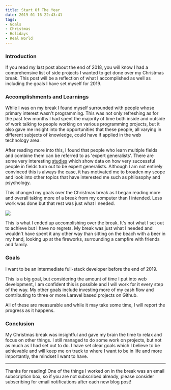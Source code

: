 ```yaml
---
title: Start Of The Year
date: 2019-01-16 22:43:41
tags:
- Goals
- Christmas
- Holidays
- Real World
---
```

### Introduction

If you read my last post about the end of 2018, you will know I had a comprehensive list of side projects I wanted to get done over my Christmas break. This post will be a reflection of what I accomplished as well as including the goals I have set myself for 2019. 

<!-- more -->

### Accomplishments and Learnings

While I was on my break I found myself surrounded with people whose primary interest wasn't programming. This was not only refreshing as for the past few months I had spent the majority of time both inside and outside of work talking to people working on various programming projects, but it also gave me insight into the opportunities that these people, all varying in different subjects of knowledge, could have if applied in the web technology area.

After reading more into this, I found that people who learn multiple fields and combine them can be referred to as 'expert generalists'. There are some very interesting <a href="http://www.chrest.info/Fribourg_Cours_Expertise/Articles-www/IV%20Expertise%20et%20societe/Creative%20development%20as%20acquired%20expertise%20-%20Simonton.pdf" target="_blank" rel="noopener noreferrer">studies</a> which show data on how very successful people in fields turn out to be expert generalists. Although I am not entirely convinced this is always the case, it has motivated me to broaden my scope and look into other topics that have interested me such as philosophy and psychology.

This changed my goals over the Christmas break as I began reading more and overall taking more of a break from my computer than I intended. Less work was done but that rest was just what I needed.

![](/images/20190116/trello.jpg)

This is what I ended up accomplishing over the break. It's not what I set out to achieve but I have no regrets. My break was just what I needed and wouldn't have spent it any other way than sitting on the beach with a beer in my hand, looking up at the fireworks, surrounding a campfire with friends and family.

### Goals

I want to be an intermediate full-stack developer before the end of 2019.

This is a big goal, but considering the amount of time I put into web development, I am confident this is possible and I will work for it every step of the way. My other goals include investing more of my cash flow and contributing to three or more Laravel based projects on Github.

All of these are measurable and while it may take some time, I will report the progress as it happens. 

### Conclusion

My Christmas break was insightful and gave my brain the time to relax and focus on other things. I still managed to do some work on projects, but not as much as I had set out to do. I have set clear goals which I believe to be achievable and will keep me on track to where I want to be in life and more importantly, the mindset I want to have.

___

Thanks for reading! One of the things I worked on in the break was an email subscription box, so if you are not subscribed already, please consider subscribing for email notifications after each new blog post!